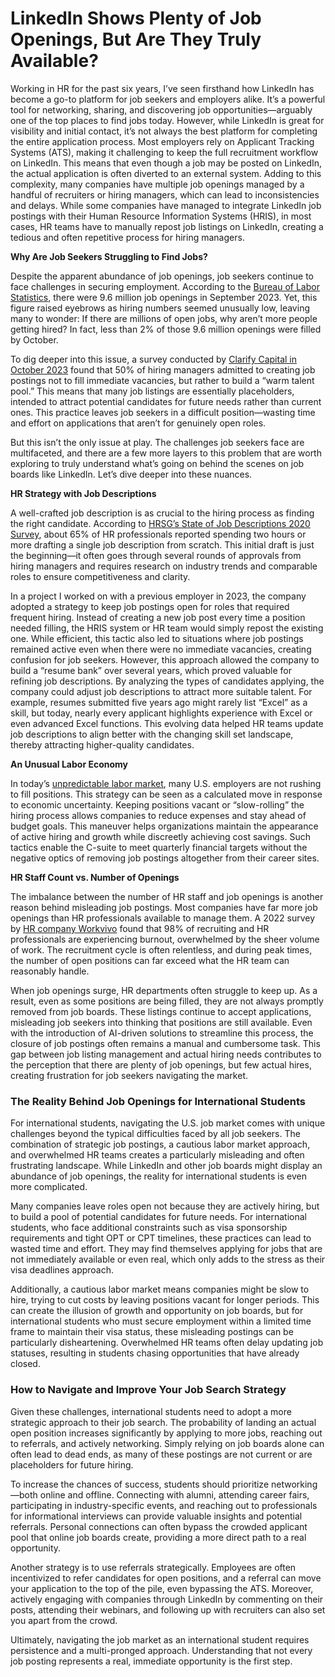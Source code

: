 # LinkedIn Shows Plenty of Job Openings, But Are They Truly Available?

Working in HR for the past six years, I’ve seen firsthand how LinkedIn has become a go-to platform for job seekers and employers alike. It’s a powerful tool for networking, sharing, and discovering job opportunities—arguably one of the top places to find jobs today. However, while LinkedIn is great for visibility and initial contact, it’s not always the best platform for completing the entire application process. Most employers rely on Applicant Tracking Systems (ATS), making it challenging to keep the full recruitment workflow on LinkedIn. This means that even though a job may be posted on LinkedIn, the actual application is often diverted to an external system. Adding to this complexity, many companies have multiple job openings managed by a handful of recruiters or hiring managers, which can lead to inconsistencies and delays. While some companies have managed to integrate LinkedIn job postings with their Human Resource Information Systems (HRIS), in most cases, HR teams have to manually repost job listings on LinkedIn, creating a tedious and often repetitive process for hiring managers.

**Why Are Job Seekers Struggling to Find Jobs?**

Despite the apparent abundance of job openings, job seekers continue to face challenges in securing employment. According to the [Bureau of Labor Statistics](https://www.bls.gov/news.release/jolts.nr0.htm), there were 9.6 million job openings in September 2023. Yet, this figure raised eyebrows as hiring numbers seemed unusually low, leaving many to wonder: If there are millions of open jobs, why aren’t more people getting hired? In fact, less than 2% of those 9.6 million openings were filled by October.

To dig deeper into this issue, a survey conducted by [Clarify Capital in October 2023](https://clarifycapital.com/job-seekers-beware-of-ghost-jobs-survey) found that 50% of hiring managers admitted to creating job postings not to fill immediate vacancies, but rather to build a “warm talent pool.” This means that many job listings are essentially placeholders, intended to attract potential candidates for future needs rather than current ones. This practice leaves job seekers in a difficult position—wasting time and effort on applications that aren’t for genuinely open roles.

But this isn’t the only issue at play. The challenges job seekers face are multifaceted, and there are a few more layers to this problem that are worth exploring to truly understand what’s going on behind the scenes on job boards like LinkedIn. Let’s dive deeper into these nuances.

**HR Strategy with Job Descriptions**

A well-crafted job description is as crucial to the hiring process as finding the right candidate. According to [HRSG’s State of Job Descriptions 2020 Survey](https://resources.hrsg.ca/blog/how-long-does-it-take-to-write-a-job-description#:~:text=More%20than%2050%25%20of%20our,planning%20and%20other%20daily%20responsibilities.), about 65% of HR professionals reported spending two hours or more drafting a single job description from scratch. This initial draft is just the beginning—it often goes through several rounds of approvals from hiring managers and requires research on industry trends and comparable roles to ensure competitiveness and clarity.

In a project I worked on with a previous employer in 2023, the company adopted a strategy to keep job postings open for roles that required frequent hiring. Instead of creating a new job post every time a position needed filling, the HRIS system or HR team would simply repost the existing one. While efficient, this tactic also led to situations where job postings remained active even when there were no immediate vacancies, creating confusion for job seekers. However, this approach allowed the company to build a “resume bank” over several years, which proved valuable for refining job descriptions. By analyzing the types of candidates applying, the company could adjust job descriptions to attract more suitable talent. For example, resumes submitted five years ago might rarely list “Excel” as a skill, but today, nearly every applicant highlights experience with Excel or even advanced Excel functions. This evolving data helped HR teams update job descriptions to align better with the changing skill set landscape, thereby attracting higher-quality candidates.

**An Unusual Labor Economy**

In today’s [unpredictable labor market](https://www.fastcompany.com/91019872/employers-are-intentionally-leaving-job-openings-unfilled-heres-why), many U.S. employers are not rushing to fill positions. This strategy can be seen as a calculated move in response to economic uncertainty. Keeping positions vacant or “slow-rolling” the hiring process allows companies to reduce expenses and stay ahead of budget goals. This maneuver helps organizations maintain the appearance of active hiring and growth while discreetly achieving cost savings. Such tactics enable the C-suite to meet quarterly financial targets without the negative optics of removing job postings altogether from their career sites.

**HR Staff Count vs. Number of Openings**

The imbalance between the number of HR staff and job openings is another reason behind misleading job postings. Most companies have far more job openings than HR professionals available to manage them. A 2022 survey by [HR company Workvivo](https://www.workvivo.com/blog/hr-burnout-what-why-solutions/) found that 98% of recruiting and HR professionals are experiencing burnout, overwhelmed by the sheer volume of work. The recruitment cycle is often relentless, and during peak times, the number of open positions can far exceed what the HR team can reasonably handle.

When job openings surge, HR departments often struggle to keep up. As a result, even as some positions are being filled, they are not always promptly removed from job boards. These listings continue to accept applications, misleading job seekers into thinking that positions are still available. Even with the introduction of AI-driven solutions to streamline this process, the closure of job postings often remains a manual and cumbersome task. This gap between job listing management and actual hiring needs contributes to the perception that there are plenty of job openings, but few actual hires, creating frustration for job seekers navigating the market.

### **The Reality Behind Job Openings for International Students**

For international students, navigating the U.S. job market comes with unique challenges beyond the typical difficulties faced by all job seekers. The combination of strategic job postings, a cautious labor market approach, and overwhelmed HR teams creates a particularly misleading and often frustrating landscape. While LinkedIn and other job boards might display an abundance of job openings, the reality for international students is even more complicated.

Many companies leave roles open not because they are actively hiring, but to build a pool of potential candidates for future needs. For international students, who face additional constraints such as visa sponsorship requirements and tight OPT or CPT timelines, these practices can lead to wasted time and effort. They may find themselves applying for jobs that are not immediately available or even real, which only adds to the stress as their visa deadlines approach.

Additionally, a cautious labor market means companies might be slow to hire, trying to cut costs by leaving positions vacant for longer periods. This can create the illusion of growth and opportunity on job boards, but for international students who must secure employment within a limited time frame to maintain their visa status, these misleading postings can be particularly disheartening. Overwhelmed HR teams often delay updating job statuses, resulting in students chasing opportunities that have already closed.

### **How to Navigate and Improve Your Job Search Strategy**

Given these challenges, international students need to adopt a more strategic approach to their job search. The probability of landing an actual open position increases significantly by applying to more jobs, reaching out to referrals, and actively networking. Simply relying on job boards alone can often lead to dead ends, as many of these postings are not current or are placeholders for future hiring.

To increase the chances of success, students should prioritize networking—both online and offline. Connecting with alumni, attending career fairs, participating in industry-specific events, and reaching out to professionals for informational interviews can provide valuable insights and potential referrals. Personal connections can often bypass the crowded applicant pool that online job boards create, providing a more direct path to a real opportunity.

Another strategy is to use referrals strategically. Employees are often incentivized to refer candidates for open positions, and a referral can move your application to the top of the pile, even bypassing the ATS. Moreover, actively engaging with companies through LinkedIn by commenting on their posts, attending their webinars, and following up with recruiters can also set you apart from the crowd.

Ultimately, navigating the job market as an international student requires persistence and a multi-pronged approach. Understanding that not every job posting represents a real, immediate opportunity is the first step.

